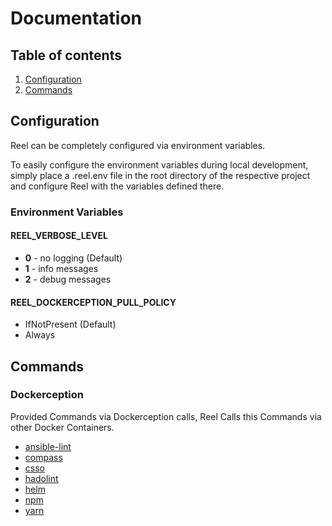 # Documentation

## Table of contents

1. [Configuration](#configuration)
2. [Commands](#commands)

## Configuration

Reel can be completely configured via environment variables.

To easily configure the environment variables during local development, 
simply place a .reel.env file in the root directory of the respective project and configure Reel with the variables defined there.

### Environment Variables

#### REEL_VERBOSE_LEVEL

- **0** - no logging (Default)
- **1** - info messages
- **2** - debug messages

#### REEL_DOCKERCEPTION_PULL_POLICY

- IfNotPresent (Default)
- Always

## Commands

### Dockerception

Provided Commands via Dockerception calls, Reel Calls this Commands via other Docker Containers.

- [ansible-lint](commands.md#ansible-lint)
- [compass](commands.md#compass)
- [csso](commands.md#csso)
- [hadolint](commands.md#hadolint)
- [helm](commands.md#helm)
- [npm](commands.md#npm)
- [yarn](commands.md#yarn)
